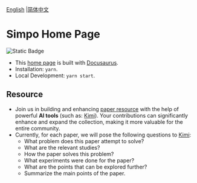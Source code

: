 

[English](https://github.com/Jakkwj/simpo-home) |[简体中文](https://github.com/Jakkwj/simpo-home/blob/master/README-zh.md)

# Simpo Home Page

![Static Badge](https://img.shields.io/badge/SimpoClient-v0.7.0-blue)

- This [home page](https://www.simpowater.org/) is built with [Docusaurus](https://docusaurus.io/).
- Installation: `yarn`.
- Local Development: `yarn start`.

## Resource

- Join us in building and enhancing [paper resource](https://www.simpowater.org/resource) with the help of powerful **AI tools**  (such as: [Kimi](https://kimi.moonshot.cn)). Your contributions can significantly enhance and expand the collection, making it more valuable for the entire community.
- Currently, for each paper, we will pose the following questions to [Kimi](https://kimi.moonshot.cn):
  - What problem does this paper attempt to solve?
  - What are the relevant studies?
  - How the paper solves this problem?
  - What experiments were done for the paper?
  - What are the points that can be explored further?
  - Summarize the main points of the paper.



